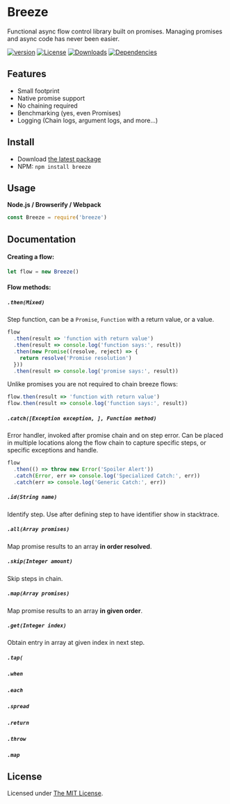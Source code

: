 # Breeze

Functional async flow control library built on promises. Managing promises and async code has never been easier.

[![version][npm-version]][npm-url]
[![License][npm-license]][license-url]
[![Downloads][npm-downloads]][npm-url]
[![Dependencies][david-image]][david-url]

## Features

- Small footprint
- Native promise support
- No chaining required
- Benchmarking (yes, even Promises)
- Logging (Chain logs, argument logs, and more...)

## Install

- Download [the latest package][download]
- NPM: `npm install breeze`

## Usage

**Node.js / Browserify / Webpack**

```js
const Breeze = require('breeze')
```

## Documentation

#### Creating a flow:

```js
let flow = new Breeze()
```

#### Flow methods:

##### `.then(Mixed)`

Step function, can be a `Promise`, `Function` with a return value, or a value.

```js
flow
  .then(result => 'function with return value')
  .then(result => console.log('function says:', result))
  .then(new Promise((resolve, reject) => {
    return resolve('Promise resolution')
  }))
  .then(result => console.log('promise says:', result))
```

Unlike promises you are not required to chain breeze flows:

```js
flow.then(result => 'function with return value')
flow.then(result => console.log('function says:', result))
```

##### `.catch([Exception exception, ], Function method)`

Error handler, invoked after promise chain and on step error. Can be placed in multiple locations along 
the flow chain to capture specific steps, or specific exceptions and handle.

```js
flow
  .then(() => throw new Error('Spoiler Alert'))
  .catch(Error, err => console.log('Specialized Catch:', err))
  .catch(err => console.log('Generic Catch:', err))
```

##### `.id(String name)`

Identify step. Use after defining step to have identifier show in stacktrace.

##### `.all(Array promises)`

Map promise results to an array **in order resolved**.

##### `.skip(Integer amount)`

Skip steps in chain.

##### `.map(Array promises)`

Map promise results to an array **in given order**.

##### `.get(Integer index)`

Obtain entry in array at given index in next step.

##### `.tap(`

##### `.when`

##### `.each`

##### `.spread`

##### `.return`

##### `.throw`

##### `.map`

## License

Licensed under [The MIT License](LICENSE).

[license-url]: https://github.com/Nijikokun/breeze/blob/master/LICENSE

[travis-url]: https://travis-ci.org/Nijikokun/breeze
[travis-image]: https://img.shields.io/travis/Nijikokun/breeze.svg?style=flat

[npm-url]: https://www.npmjs.com/package/breeze
[npm-license]: https://img.shields.io/npm/l/breeze.svg?style=flat
[npm-version]: https://img.shields.io/npm/v/breeze.svg?style=flat
[npm-downloads]: https://img.shields.io/npm/dm/breeze.svg?style=flat

[codeclimate-url]: https://codeclimate.com/github/Nijikokun/breeze
[codeclimate-quality]: https://img.shields.io/codeclimate/github/Nijikokun/breeze.svg?style=flat
[codeclimate-coverage]: https://img.shields.io/codeclimate/coverage/github/Nijikokun/breeze.svg?style=flat

[david-url]: https://david-dm.org/Nijikokun/breeze
[david-image]: https://img.shields.io/david/Nijikokun/breeze.svg?style=flat

[download]: https://github.com/Nijikokun/breeze/archive/v1.2.2.zip

